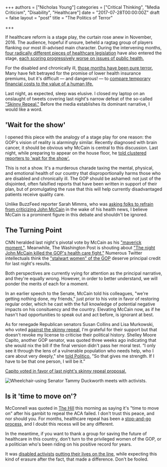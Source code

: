 +++
authors = ["Nicholas Young"]
categories = ["Critical Thinking", "Media Criticism", "Disability", "Healthcare"]
date = "2017-07-28T00:00:00Z"
draft = false
layout = "post"
title = "The Politics of Terror"

+++

If healthcare reform is a stage play, the curtain rose anew in November, 2016.  The audience, hopeful if unsure, beheld a ragtag group of players flanking our most ill-advised main character. During the intervening months, [four radically different pieces of healthcare legislation](http://www.kff.org/interactive/proposals-to-replace-the-affordable-care-act/) have also entered the stage, [each scoring progressively worse on issues of public health.](https://www.cbo.gov/publication/52752)

For the disabled and chronically ill, [those months have been pure terror.](https://twitter.com/hashtag/ProtectOurCare) Many have felt betrayed for the promise of lower health insurance premiums, but it's difficult &mdash; and dangerous! &mdash; to [compare temporary financial costs to the value of a human life.](/2017/05/becoming-disabled/)

Last night, as expected, sleep was elusive. I closed my laptop on an onslaught of tweets covering last night's narrow defeat of the so-called ["Skinny Repeal."](HealthCareFreedomAct.pdf) Before the media establishes its dominant narrative, I would like a word.

## 'Wait for the show'

I opened this piece with the analogy of a stage play for one reason: the GOP's vision of reality is alarmingly similar. Recently diagnosed with brain cancer, it should be obvious why McCain is central to this discussion. Last night, while preparing to appear on the house floor, he [told clustered reporters to 'wait for the show'.](https://twitter.com/loisbeckett/status/890785290255613952)

This is not a show. It's a murderous charade taxing the mental, physical, and emotional health of our country that disproportionally harms those who are disabled and chronically ill. The GOP should be ashamed: not just of the disjointed, often falsified reports that have been written in support of their plan, but of promulgating the ruse that this will help currently disadvantaged patients receive quality care.

Unlike BuzzFeed reporter Sarah Mimms, who was  [asking folks to refrain from criticizing John McCain](https://twitter.com/SarahMMimms/status/889920415216357377) in the wake of his health news, I believe McCain is a prominent figure in this debate and shouldn't be ignored.

## The Turning Point

CNN heralded last night's pivotal vote by McCain as his ["maverick moment."](http://www.cnn.com/2017/07/28/politics/john-mccain-maverick-health-care/index.html). Meanwhile, The Washington Post is shouting about ["The night John McCain killed the GOP's health care fight."](https://www.washingtonpost.com/powerpost/the-night-john-mccain-killed-the-gops-health-care-fight/2017/07/28/f5acce58-7361-11e7-8f39-eeb7d3a2d304_story.html) Numerous Twitter intellectuals think the ["stalwart women" of the GOP](https://twitter.com/JillFilipovic/status/890820408580100096) deserve principal credit for last night's results.

Both perspectives are currently vying for attention as the principal narrative, and they're equally wrong. However, in order to better understand, we will ponder the merits of each for a moment.

In an earlier speech to the Senate, McCain told his colleagues, "we're getting nothing done, my friends," just prior to his vote in favor of restoring regular order, which he cast with the full knowledge of potential negative impacts on his consituency and the country. Elevating McCain now, as if he hasn't had opportunities to speak out and act before, is ignorant at best.

As for renegade Republican senators Susan Collins and Lisa Murkowski, who voted [against the skinny repeal](https://votesmart.org/candidate/key-votes/15841/lisa-murkowski#.WXtBedPytE4), I'm grateful for their support but that doesn't revoke my license to criticise their political history. Shelley Moore Capito, another GOP senator, was quoted three weeks ago indicating that she would nix the bill if the final version didn't pass her moral test. “I only see it through the lens of a vulnerable population who needs help, who I care about very deeply," she [told Politico.](http://www.politico.com/story/2017/07/09/capito-gop-senator-opposes-health-bill-240311) "So that gives me strength. If I have to be that one person, I will be it.”

[Capito voted in favor of last night's skinny repeal proposal.](https://www.nytimes.com/interactive/2017/07/25/us/politics/senate-votes-repeal-obamacare.html)

![Wheelchair-using Senator Tammy Duckworth meets with activists.](share.jpg)

## Is it 'time to move on'?

McConnell was quoted in [The Hill](http://thehill.com/homenews/senate/344271-mcconnell-time-to-move-on-after-healthcare-defeat) this morning as saying it's "time to move on" after his gambit to repeal the ACA failed. I don't trust this peace, and nor should you. For months, healthcare repeal has been a [stop-and-go process,](https://www.nytimes.com/2017/07/28/us/politics/senate-health-care-highlights-mccain-murkowski.html) and I doubt this recess will be any different.

In the meantime, if you want to thank a group for saving the future of healthcare in this country, don't turn to the privileged women of the GOP, or a politician who's been riding on his positive record for years.

It was [disabled activists](http://www.rollingstone.com/politics/news/why-disability-rights-activists-stormed-mitch-mcconnells-office-w489441) [putting their lives on the line](https://www.democracynow.org/2017/7/27/the_rolling_resistance_meet_three_disability), while expecting this kind of erasure after the fact, that made a difference. Don't be fooled.
